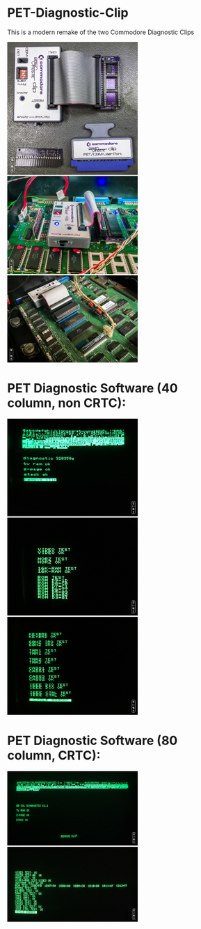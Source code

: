 # PET-Diagnostic-Clip
This is a modern remake of the two Commodore Diagnostic Clips

<img src="https://github.com/svenpetersen1965/PET-Diagnostic-Clip/blob/main/PET_Diagnostic_Clip/Rev.%202/Pictures/3934_-_diagnostic_clip_set.JPG" width="300" alt="Diagnostic Clip (complete)">

<img src="https://github.com/svenpetersen1965/PET-Diagnostic-Clip/blob/main/PET_Diagnostic_Clip/Rev.%202/Pictures/3933_-_test_in_3016.JPG" width="300" alt="Diagnostic Clip in CBM3016">

<img src="https://github.com/svenpetersen1965/PET-Diagnostic-Clip/blob/main/PET_Diagnostic_Clip/Rev.%202/Pictures/3827_-_test_clipv2_8032.JPG" width="300" alt="Diagnostic Clip in CBM8032">

# PET Diagnostic Software (40 column, non CRTC):<br>
<img src="https://github.com/svenpetersen1965/PET-Diagnostic-Clip/blob/main/PET_Diagnostic_Clip/Rev.%202/Pictures/3815_-_diag320350g_start.JPG" width="300" alt="40col non CRTC Start">

<img src="https://github.com/svenpetersen1965/PET-Diagnostic-Clip/blob/main/PET_Diagnostic_Clip/Rev.%202/Pictures/3816_-_diag_320350g_loop1.JPG" width="300" alt="40col non CRTC Tests">

<img src="https://github.com/svenpetersen1965/PET-Diagnostic-Clip/blob/main/PET_Diagnostic_Clip/Rev.%202/Pictures/3817_-_diag_320350g_loop2.JPG" width="300" alt="40col non CRTC Tests">



# PET Diagnostic Software (80 column, CRTC):<br>
<img src="https://github.com/svenpetersen1965/PET-Diagnostic-Clip/blob/main/PET_Diagnostic_Clip/Rev.%202/Pictures/3824_-_80col_diag_v1.1_start.JPG" width="300" alt="80col CRTC Start">

<img src="https://github.com/svenpetersen1965/PET-Diagnostic-Clip/blob/main/PET_Diagnostic_Clip/Rev.%202/Pictures/3826_-_80col_diag_v1.1_loop.JPG" width="300" alt="80col CRTC Tests">


